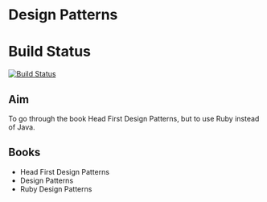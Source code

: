 # Design Patterns

# Build Status
[![Build Status](https://secure.travis-ci.org/snowblink/design-patterns.png)](http://travis-ci.org/snowblink/design-patterns)

## Aim
To go through the book Head First Design Patterns, but to use Ruby instead of Java.

## Books
* Head First Design Patterns
* Design Patterns
* Ruby Design Patterns

